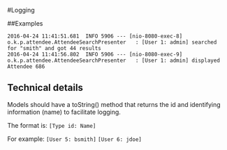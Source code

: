 #Logging

##Examples


```
2016-04-24 11:41:51.681  INFO 5906 --- [nio-8080-exec-8] o.k.p.attendee.AttendeeSearchPresenter   : [User 1: admin] searched for "smith" and got 44 results
2016-04-24 11:41:56.802  INFO 5906 --- [nio-8080-exec-9] o.k.p.attendee.AttendeeSearchPresenter   : [User 1: admin] displayed Attendee 686
```

## Technical details
Models should have a toString() method that returns the id and identifying information (name) to facilitate logging.

The format is:
  `[Type id: Name]`

For example:
  `[User 5: bsmith]`
  `[User 6: jdoe]`


